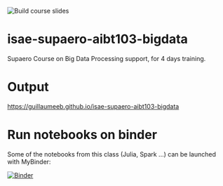 ![Build course slides](https://github.com/guillaumeeb/isae-supaero-aibt103-bigdata/actions/workflows/slides.yml/badge.svg)

# isae-supaero-aibt103-bigdata
Supaero Course on Big Data Processing support, for 4 days training.

# Output
https://guillaumeeb.github.io/isae-supaero-aibt103-bigdata

# Run notebooks on binder

Some of the notebooks from this class (Julia, Spark ...) can be launched with MyBinder:

[![Binder](https://mybinder.org/badge_logo.svg)](https://mybinder.org/v2/gh/guillaumeeb/isae-supaero-aibt103-bigdata/main?urlpath=lab)
